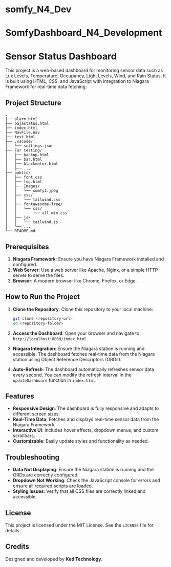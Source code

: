 # somfy_N4_Dev

# SomfyDashboard_N4_Development

# Sensor Status Dashboard

This project is a web-based dashboard for monitoring sensor data such as Lux Levels, Temperature, Occupancy, Light Levels, Wind, and Rain Status. It is built using HTML, CSS, and JavaScript with integration to Niagara Framework for real-time data fetching.

## Project Structure

```
.
├── alarm.html
├── bajastatus.html
├── index.html
├── NavFile.nav
├── test.html
├── .vscode/
│   └── settings.json
├── For testing/
│   ├── backup.html
│   ├── bar.html
│   ├── blackmotor.html
│   ├── ...
├── public/
│   ├── font.css
│   ├── log.html
│   ├── Images/
│   │   └── somfy1.jpeg
│   ├── css/
│   │   └── tailwind.css
│   ├── fontawesome-free/
│   │   └── css/
│   │       └── all.min.css
│   ├── js/
│   │   └── tailwind.js
│   └── ...
└── README.md
```

## Prerequisites

1. **Niagara Framework**: Ensure you have Niagara Framework installed and configured.
2. **Web Server**: Use a web server like Apache, Nginx, or a simple HTTP server to serve the files.
3. **Browser**: A modern browser like Chrome, Firefox, or Edge.

## How to Run the Project

1. **Clone the Repository**:
   Clone this repository to your local machine:
   ```bash
   git clone <repository-url>
   cd <repository-folder>
   ```

2. **Access the Dashboard**:
   Open your browser and navigate to `http://localhost:8000/index.html`.

3. **Niagara Integration**:
   Ensure the Niagara station is running and accessible. The dashboard fetches real-time data from the Niagara station using Object Reference Descriptors (ORDs).

4. **Auto-Refresh**:
   The dashboard automatically refreshes sensor data every second. You can modify the refresh interval in the `updateDashboard` function in `index.html`.

## Features

- **Responsive Design**: The dashboard is fully responsive and adapts to different screen sizes.
- **Real-Time Data**: Fetches and displays real-time sensor data from the Niagara Framework.
- **Interactive UI**: Includes hover effects, dropdown menus, and custom scrollbars.
- **Customizable**: Easily update styles and functionality as needed.

## Troubleshooting

- **Data Not Displaying**: Ensure the Niagara station is running and the ORDs are correctly configured.
- **Dropdown Not Working**: Check the JavaScript console for errors and ensure all required scripts are loaded.
- **Styling Issues**: Verify that all CSS files are correctly linked and accessible.

## License

This project is licensed under the MIT License. See the `LICENSE` file for details.

## Credits

Designed and developed by **Ked Technology**.
